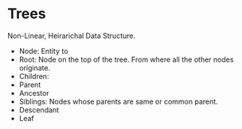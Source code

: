 # Trees

Non-Linear, Heirarichal Data Structure.

- Node: Entity to
- Root: Node on the top of the tree. From where all the other nodes originate.
- Children:
- Parent
- Ancestor
- Siblings: Nodes whose parents are same or common parent.
- Descendant
- Leaf

